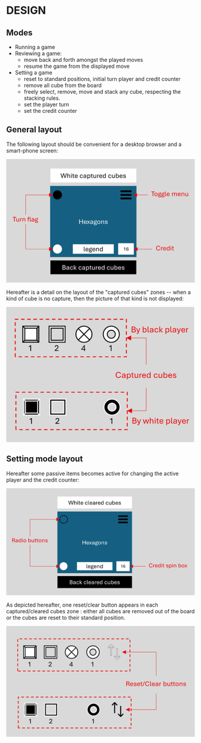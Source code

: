 # DESIGN

## Modes

- Running a game
- Reviewing a game:
  - move back and forth amongst the played moves
  - resume the game from the displayed move
- Setting a game
  - reset to standard positions, initial turn player and credit counter
  - remove all cube from the board
  - freely select, remove, move and stack any cube, respecting the stacking rules.
  - set the player turn
  - set the credit counter

## General layout

The following layout should be convenient for a desktop browser and a smart-phone screen:

![](./pictures/general-layout.png)

Hereafter is a detail on the layout of the "captured cubes" zones -- when a kind of cube is no capture, then the picture of that kind is not displayed:

![](./pictures/captured-cubes-layout.png)

## Setting mode layout

Hereafter some passive items becomes active for changing the active player and the credit counter:

![](./pictures/setting-mode-layout.png)

As depicted hereafter, one reset/clear button appears in each captured/cleared cubes zone : either all cubes are removed out of the board or the cubes are reset to their standard position.

![](./pictures/captured-cubes-layout-in-setting-mode.png)
